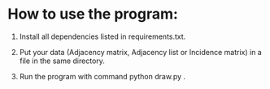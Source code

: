 # How to use the program: 

1. Install all dependencies listed in requirements.txt.

2. Put your data (Adjacency matrix, Adjacency list or Incidence matrix) in a file in the same directory.

3. Run the program with command python draw.py . 
